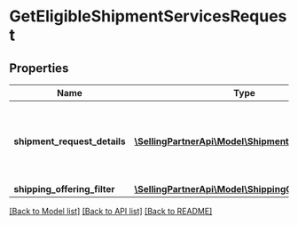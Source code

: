 # GetEligibleShipmentServicesRequest

## Properties
Name | Type | Description | Notes
------------ | ------------- | ------------- | -------------
**shipment_request_details** | [**\SellingPartnerApi\Model\ShipmentRequestDetails**](ShipmentRequestDetails.md) | Shipment information required for requesting shipping service offers. | 
**shipping_offering_filter** | [**\SellingPartnerApi\Model\ShippingOfferingFilter**](ShippingOfferingFilter.md) |  | [optional] 

[[Back to Model list]](../README.md#documentation-for-models) [[Back to API list]](../README.md#documentation-for-api-endpoints) [[Back to README]](../README.md)


